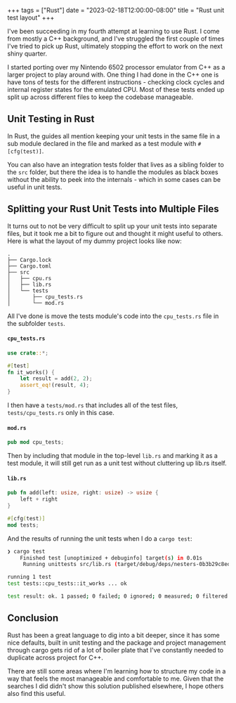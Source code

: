 +++
tags = ["Rust"]
date = "2023-02-18T12:00:00-08:00"
title = "Rust unit test layout"
+++

I've been succeeding in my fourth attempt at learning to use Rust.  I come from mostly a C++ background, and I've struggled the first couple of times I've tried to pick up Rust, ultimately stopping the effort to work on the next shiny quarter.

I started porting over my Nintendo 6502 processor emulator from C++ as a larger project to play around with.  One thing I had done in the C++ one is have tons of tests for the different instructions - checking clock cycles and internal register states for the emulated CPU.  Most of these tests ended up split up across different files to keep the codebase manageable.

## Unit Testing in Rust

In Rust, the guides all mention keeping your unit tests in the same file in a sub module declared in the file and marked as a test module with `#[cfg(test)]`.  

You can also have an integration tests folder that lives as a sibling folder to the `src` folder, but there the idea is to handle the modules as black boxes without the ability to peek into the internals - which in some cases can be useful in unit tests.

## Splitting your Rust Unit Tests into Multiple Files

It turns out to not be very difficult to split up your unit tests into separate files, but it took me a bit to figure out and thought it might useful to others.  Here is what the layout of my dummy project looks like now:

```
.
├── Cargo.lock
├── Cargo.toml
├── src
│   ├── cpu.rs
│   ├── lib.rs
│   └── tests
│       ├── cpu_tests.rs
│       └── mod.rs
```

All I've done is move the tests module's code into the `cpu_tests.rs` file in the subfolder `tests`. 

#### `cpu_tests.rs`
```rust
use crate::*;

#[test]
fn it_works() {
    let result = add(2, 2);
    assert_eq!(result, 4);
}
```

 I then have a `tests/mod.rs` that includes all of the test files, `tests/cpu_tests.rs` only in this case.  

#### `mod.rs`
```rust
pub mod cpu_tests;
```

Then by including that module in the top-level `lib.rs` and marking it as a test module, it will still get run as a unit test without cluttering up lib.rs itself.

#### `lib.rs`
```rust
pub fn add(left: usize, right: usize) -> usize {
    left + right
}

#[cfg(test)]
mod tests;
```

And the results of running the unit tests when I do a `cargo test`:

```bash
❯ cargo test
    Finished test [unoptimized + debuginfo] target(s) in 0.01s
     Running unittests src/lib.rs (target/debug/deps/nesters-0b3b29c8edf564ce)

running 1 test
test tests::cpu_tests::it_works ... ok

test result: ok. 1 passed; 0 failed; 0 ignored; 0 measured; 0 filtered out; finished in 0.00s
```

## Conclusion

Rust has been a great language to dig into a bit deeper, since it has some nice defaults, built in unit testing and the package and project management through cargo gets rid of a lot of boiler plate that I've constantly needed to duplicate across project for C++.

There are still some areas where I'm learning how to structure my code in a way that feels the most manageable and comfortable to me.  Given that the searches I did didn't show this solution published elsewhere, I hope others also find this useful.

<div id="commento"></div>
<script src="https://cdn.commento.io/js/commento.js"></script>
